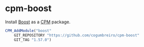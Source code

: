 cpm-boost
=========

Install [Boost] as a [CPM] package.

```cmake
CPM_AddModule("boost"
    GIT_REPOSITORY "https://github.com/cogumbreiro/cpm-boost"
    GIT_TAG "1.57.0")
```

[Boost]: http://www.boost.org/
[CPM]: http://cpm.rocks/
